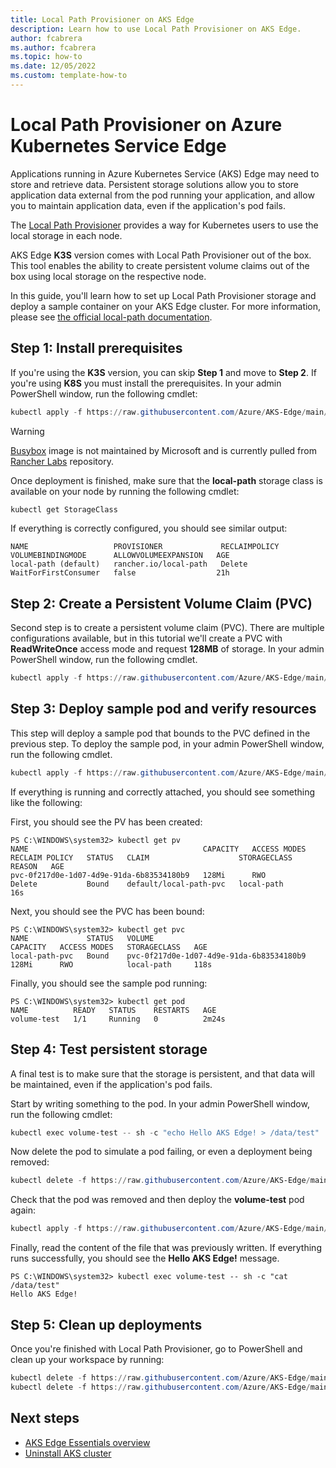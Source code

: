 ```yaml
---
title: Local Path Provisioner on AKS Edge
description: Learn how to use Local Path Provisioner on AKS Edge.
author: fcabrera
ms.author: fcabrera
ms.topic: how-to
ms.date: 12/05/2022
ms.custom: template-how-to
---
```


# Local Path Provisioner on Azure Kubernetes Service Edge

Applications running in Azure Kubernetes Service (AKS) Edge may need to store and retrieve data. Persistent storage solutions allow you to store application data external from the pod running your application, and allow you to maintain application data, even if the application's pod fails.

The [Local Path Provisioner](https://github.com/rancher/local-path-provisioner) provides a way for Kubernetes users to use the local storage in each node.

AKS Edge **K3S** version comes with Local Path Provisioner out of the box. This tool enables the ability to create persistent volume claims out of the box using local storage on the respective node.

In this guide, you'll learn how to set up Local Path Provisioner storage and deploy a sample container on your AKS Edge cluster. For more information, please see [the official local-path documentation](https://github.com/rancher/local-path-provisioner/blob/master/README.md#usage).

## Step 1: Install prerequisites

If you're using the **K3S** version, you can skip **Step 1** and move to **Step 2**. If you're using **K8S** you must install the prerequisites.
In your admin PowerShell window, run the following cmdlet: 

```powershell
kubectl apply -f https://raw.githubusercontent.com/Azure/AKS-Edge/main/samples/storage/local-path-provisioner/local-path-storage.yaml
```

> [!WARNING]
> [Busybox](https://hub.docker.com/r/rancher/busybox) image is not maintained by Microsoft and is currently pulled from [Rancher Labs](https://hub.docker.com/u/rancher) repository.  

Once deployment is finished, make sure that the **local-path** storage class is available on your node by running the following cmdlet: 

```powershell
kubectl get StorageClass
```

If everything is correctly configured, you should see similar output:

```shell
NAME                   PROVISIONER             RECLAIMPOLICY   VOLUMEBINDINGMODE      ALLOWVOLUMEEXPANSION   AGE
local-path (default)   rancher.io/local-path   Delete          WaitForFirstConsumer   false                  21h
```

## Step 2: Create a Persistent Volume Claim (PVC)

Second step is to create a persistent volume claim (PVC). There are multiple configurations available, but in this tutorial we'll create a PVC with **ReadWriteOnce** access mode and request **128MB** of storage. In your admin PowerShell window, run the following cmdlet. 

```powershell
kubectl apply -f https://raw.githubusercontent.com/Azure/AKS-Edge/main/samples/storage/local-path-provisioner/pvc.yaml
```

## Step 3: Deploy sample pod and verify resources

This step will deploy a sample pod that bounds to the PVC defined in the previous step. To deploy the sample pod, in your admin PowerShell window, run the following cmdlet. 

```powershell
kubectl apply -f https://raw.githubusercontent.com/Azure/AKS-Edge/main/samples/storage/local-path-provisioner/pod.yaml
```

If everything is running and correctly attached, you should see something like the following:

First, you should see the PV has been created:

```shell
PS C:\WINDOWS\system32> kubectl get pv
NAME                                       CAPACITY   ACCESS MODES   RECLAIM POLICY   STATUS   CLAIM                    STORAGECLASS   REASON   AGE
pvc-0f217d0e-1d07-4d9e-91da-6b83534180b9   128Mi      RWO            Delete           Bound    default/local-path-pvc   local-path              16s
```

Next, you should see the PVC has been bound:

```shell
PS C:\WINDOWS\system32> kubectl get pvc
NAME             STATUS   VOLUME                                     CAPACITY   ACCESS MODES   STORAGECLASS   AGE
local-path-pvc   Bound    pvc-0f217d0e-1d07-4d9e-91da-6b83534180b9   128Mi      RWO            local-path     118s
```

Finally, you should see the sample pod running:

```shell
PS C:\WINDOWS\system32> kubectl get pod
NAME          READY   STATUS    RESTARTS   AGE
volume-test   1/1     Running   0          2m24s
```

## Step 4: Test persistent storage

A final test is to make sure that the storage is persistent, and that data will be maintained, even if the application's pod fails.

Start by writing something to the pod. In your admin PowerShell window, run the following cmdlet: 

```powershell
kubectl exec volume-test -- sh -c "echo Hello AKS Edge! > /data/test"
```

Now delete the pod to simulate a pod failing, or even a deployment being removed:

```powershell
kubectl delete -f https://raw.githubusercontent.com/Azure/AKS-Edge/main/samples/storage/local-path-provisioner/pod.yaml
```

Check that the pod was removed and then deploy the **volume-test** pod again:

```powershell
kubectl apply -f https://raw.githubusercontent.com/Azure/AKS-Edge/main/samples/storage/local-path-provisioner/pod.yaml
```

Finally, read the content of the file that was previously written. If everything runs successfully, you should see the **Hello AKS Edge!** message. 

```shell
PS C:\WINDOWS\system32> kubectl exec volume-test -- sh -c "cat /data/test"
Hello AKS Edge!
```

## Step 5: Clean up deployments

Once you're finished with Local Path Provisioner, go to PowerShell and clean up your workspace by running:

```powershell
kubectl delete -f https://raw.githubusercontent.com/Azure/AKS-Edge/main/samples/storage/local-path-provisioner/pod.yaml
kubectl delete -f https://raw.githubusercontent.com/Azure/AKS-Edge/main/samples/storage/local-path-provisioner/pvc.yaml
```

## Next steps

- [AKS Edge Essentials overview](aks-edge-overview.md)
- [Uninstall AKS cluster](aks-edge-howto-uninstall.md)
